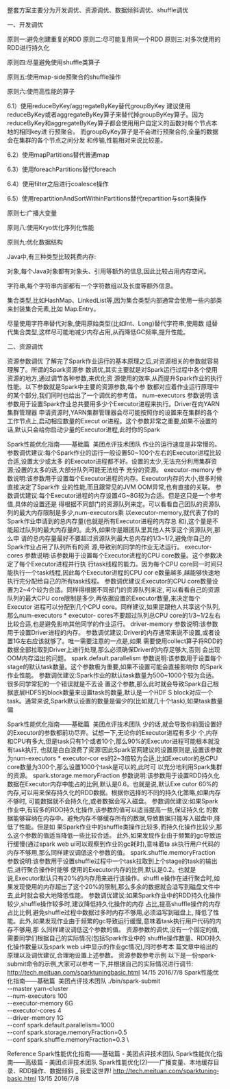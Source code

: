 整套方案主要分为开发调优、资源调优、数据倾斜调优、shuffle调优

一、开发调优

原则一:避免创建重复的RDD
原则二:尽可能复用同一个RDD
原则三:对多次使用的RDD进行持久化

原则四:尽量避免使用shuffle类算子

原则五:使用map-side预聚合的shuffle操作

原则六:使用高性能的算子

6.1）使用reduceByKey/aggregateByKey替代groupByKey
建议使用reduceByKey或者aggregateByKey算子来替代掉groupByKey算子。因为
reduceByKey和aggregateByKey算子都会使用用户自定义的函数对每个节点本地的相同key进
行预聚合。
而groupByKey算子是不会进行预聚合的,全量的数据会在集群的各个节点之间分发
和传输,性能相对来说比较差。


6.2）使用mapPartitions替代普通map

6.3）使用foreachPartitions替代foreach

6.4）使用filter之后进行coalesce操作

6.5）使用repartitionAndSortWithinPartitions替代repartition与sort类操作
 



原则七:广播大变量

原则八:使用Kryo优化序列化性能

原则九:优化数据结构

Java中,有三种类型比较耗费内存:

对象,每个Java对象都有对象头、引用等额外的信息,因此比较占用内存空间。

字符串,每个字符串内部都有一个字符数组以及长度等额外信息。

集合类型,比如HashMap、LinkedList等,因为集合类型内部通常会使用一些内部类来封装集合元素,比如
Map.Entry。

尽量使用字符串替代对象,使用原始类型(比如Int、Long)替代字符串,使用数
组替代集合类型,这样尽可能地减少内存占用,从而降低GC频率,提升性能。

二、资源调优

资源参数调优
了解完了Spark作业运行的基本原理之后,对资源相关的参数就容易理解了。所谓的Spark资源参
数调优,其实主要就是对Spark运行过程中各个使用资源的地方,通过调节各种参数,来优化资
源使用的效率,从而提升Spark作业的执行性能。以下参数就是Spark中主要的资源参数,每个参
数都对应着作业运行原理中的某个部分,我们同时也给出了一个调优的参考值。
num-executors
参数说明:该参数用于设置Spark作业总共要用多少个Executor进程来执行。Driver在向YARN集群管理器
申请资源时,YARN集群管理器会尽可能按照你的设置来在集群的各个工作节点上,启动相应数量的Execut
or进程。这个参数非常之重要,如果不设置的话,默认只会给你启动少量的Executor进程,此时你的Spark
 
Spark性能优化指南——基础篇 ­ 美团点评技术团队
作业的运行速度是非常慢的。
参数调优建议:每个Spark作业的运行一般设置50~100个左右的Executor进程比较合适,设置太少或太多
的Executor进程都不好。设置的太少,无法充分利用集群资源;设置的太多的话,大部分队列可能无法给予
充分的资源。
executor-memory
参数说明:该参数用于设置每个Executor进程的内存。Executor内存的大小,很多时候直接决定了Spark作
业的性能,而且跟常见的JVM OOM异常,也有直接的关联。
参数调优建议:每个Executor进程的内存设置4G~8G较为合适。但是这只是一个参考值,具体的设置还是
得根据不同部门的资源队列来定。可以看看自己团队的资源队列的最大内存限制是多少,num-executors乘
以executor-memory,就代表了你的Spark作业申请到的总内存量(也就是所有Executor进程的内存总
和),这个量是不能超过队列的最大内存量的。此外,如果你是跟团队里其他人共享这个资源队列,那么申
请的总内存量最好不要超过资源队列最大总内存的1/3~1/2,避免你自己的Spark作业占用了队列所有的资
源,导致别的同学的作业无法运行。
executor-cores
参数说明:该参数用于设置每个Executor进程的CPU core数量。这个参数决定了每个Executor进程并行执
行task线程的能力。因为每个CPU core同一时间只能执行一个task线程,因此每个Executor进程的CPU cor
e数量越多,越能够快速地执行完分配给自己的所有task线程。
参数调优建议:Executor的CPU core数量设置为2~4个较为合适。同样得根据不同部门的资源队列来定,
可以看看自己的资源队列的最大CPU core限制是多少,再依据设置的Executor数量,来决定每个Executor
进程可以分配到几个CPU core。同样建议,如果是跟他人共享这个队列,那么num-executors * executor-
cores不要超过队列总CPU core的1/3~1/2左右比较合适,也是避免影响其他同学的作业运行。
driver-memory
参数说明:该参数用于设置Driver进程的内存。
参数调优建议:Driver的内存通常来说不设置,或者设置1G左右应该就够了。唯一需要注意的一点是,如果
需要使用collect算子将RDD的数据全部拉取到Driver上进行处理,那么必须确保Driver的内存足够大,否则
会出现OOM内存溢出的问题。
spark.default.parallelism
参数说明:该参数用于设置每个stage的默认task数量。这个参数极为重要,如果不设置可能会直接影响你
的Spark作业性能。
参数调优建议:Spark作业的默认task数量为500~1000个较为合适。很多同学常犯的一个错误就是不去设
置这个参数,那么此时就会导致Spark自己根据底层HDFS的block数量来设置task的数量,默认是一个HDF
S block对应一个task。通常来说,Spark默认设置的数量是偏少的(比如就几十个task),如果task数量偏

Spark性能优化指南——基础篇 ­ 美团点评技术团队
少的话,就会导致你前面设置好的Executor的参数都前功尽弃。试想一下,无论你的Executor进程有多少
个,内存和CPU有多大,但是task只有1个或者10个,那么90%的Executor进程可能根本就没有task执行,
也就是白白浪费了资源!因此Spark官网建议的设置原则是,设置该参数为num-executors * executor-cor
es的2~3倍较为合适,比如Executor的总CPU core数量为300个,那么设置1000个task是可以的,此时可
以充分地利用Spark集群的资源。
spark.storage.memoryFraction
参数说明:该参数用于设置RDD持久化数据在Executor内存中能占的比例,默认是0.6。也就是说,默认Exe
cutor 60%的内存,可以用来保存持久化的RDD数据。根据你选择的不同的持久化策略,如果内存不够时,
可能数据就不会持久化,或者数据会写入磁盘。
参数调优建议:如果Spark作业中,有较多的RDD持久化操作,该参数的值可以适当提高一些,保证持久化
的数据能够容纳在内存中。避免内存不够缓存所有的数据,导致数据只能写入磁盘中,降低了性能。但是如
果Spark作业中的shuffle类操作比较多,而持久化操作比较少,那么这个参数的值适当降低一些比较合适。
此外,如果发现作业由于频繁的gc导致运行缓慢(通过spark web ui可以观察到作业的gc耗时),意味着ta
sk执行用户代码的内存不够用,那么同样建议调低这个参数的值。
spark.shuffle.memoryFraction
参数说明:该参数用于设置shuffle过程中一个task拉取到上个stage的task的输出后,进行聚合操作时能够
使用的Executor内存的比例,默认是0.2。也就是说,Executor默认只有20%的内存用来进行该操作。shuffl
e操作在进行聚合时,如果发现使用的内存超出了这个20%的限制,那么多余的数据就会溢写到磁盘文件中
去,此时就会极大地降低性能。
参数调优建议:如果Spark作业中的RDD持久化操作较少,shuffle操作较多时,建议降低持久化操作的内存
占比,提高shuffle操作的内存占比比例,避免shuffle过程中数据过多时内存不够用,必须溢写到磁盘上,
降低了性能。此外,如果发现作业由于频繁的gc导致运行缓慢,意味着task执行用户代码的内存不够用,那
么同样建议调低这个参数的值。
资源参数的调优,没有一个固定的值,需要同学们根据自己的实际情况(包括Spark作业中的
shuffle操作数量、RDD持久化操作数量以及spark web ui中显示的作业gc情况),同时参考本
篇文章中给出的原理以及调优建议,合理地设置上述参数。
资源参数参考示例
以下是一份spark-submit命令的示例,大家可以参考一下,并根据自己的实际情况进行调节:
http://tech.meituan.com/spark­tuning­basic.html
14/15
2016/7/8
Spark性能优化指南——基础篇 ­ 美团点评技术团队
./bin/spark-submit \
--master yarn-cluster \
--num-executors 100 \
--executor-memory 6G \
--executor-cores 4 \
--driver-memory 1G \
--conf spark.default.parallelism=1000 \
--conf spark.storage.memoryFraction=0.5 \
--conf spark.shuffle.memoryFraction=0.3 \



Reference
Spark性能优化指南——基础篇 - 美团点评技术团队
Spark性能优化指南——高级篇 - 美团点评技术团队
Spark性能优化(2)——广播变量、本地缓存目录、RDD操作、数据倾斜 _ 我爱这世界!
http://tech.meituan.com/spark­tuning­basic.html
13/15
2016/7/8
